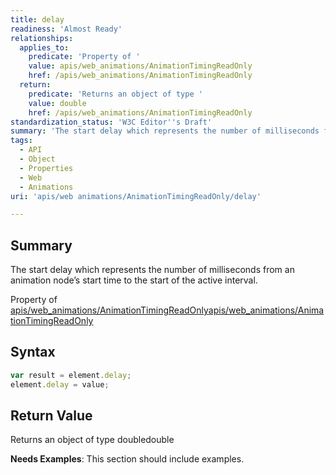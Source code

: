```yaml
---
title: delay
readiness: 'Almost Ready'
relationships:
  applies_to:
    predicate: 'Property of '
    value: apis/web_animations/AnimationTimingReadOnly
    href: /apis/web_animations/AnimationTimingReadOnly
  return:
    predicate: 'Returns an object of type '
    value: double
    href: /apis/web_animations/AnimationTimingReadOnly
standardization_status: 'W3C Editor''s Draft'
summary: 'The start delay which represents the number of milliseconds from an animation node’s start time to the start of the active interval.'
tags:
  - API
  - Object
  - Properties
  - Web
  - Animations
uri: 'apis/web animations/AnimationTimingReadOnly/delay'

---
```

## <span>Summary</span>

The start delay which represents the number of milliseconds from an animation node’s start time to the start of the active interval.

Property of [apis/web\_animations/AnimationTimingReadOnly](/apis/web_animations/AnimationTimingReadOnly)[apis/web\_animations/AnimationTimingReadOnly](/apis/web_animations/AnimationTimingReadOnly)

## <span>Syntax</span>

``` js
var result = element.delay;
element.delay = value;
```

## <span>Return Value</span>

Returns an object of type doubledouble

**Needs Examples**: This section should include examples.

